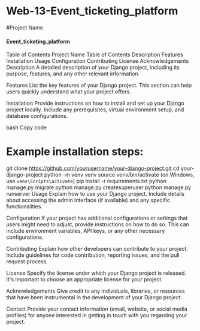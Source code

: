 # Web-13-Event_ticketing_platform

#Project Name
<h4>Event_ticketing_platform</h4>

Table of Contents
Project Name
Table of Contents
Description
Features
Installation
Usage
Configuration
Contributing
License
Acknowledgements
Description
A detailed description of your Django project, including its purpose, features, and any other relevant information.

Features
List the key features of your Django project. This section can help users quickly understand what your project offers.

Installation
Provide instructions on how to install and set up your Django project locally. Include any prerequisites, virtual environment setup, and database configurations.

bash
Copy code
# Example installation steps:
git clone https://github.com/yourusername/your-django-project.git
cd your-django-project
python -m venv venv
source venv/bin/activate (on Windows, use `venv\Scripts\activate`)
pip install -r requirements.txt
python manage.py migrate
python manage.py createsuperuser
python manage.py runserver
Usage
Explain how to use your Django project. Include details about accessing the admin interface (if available) and any specific functionalities.

Configuration
If your project has additional configurations or settings that users might need to adjust, provide instructions on how to do so. This can include environment variables, API keys, or any other necessary configurations.

Contributing
Explain how other developers can contribute to your project. Include guidelines for code contribution, reporting issues, and the pull request process.

License
Specify the license under which your Django project is released. It's important to choose an appropriate license for your project.

Acknowledgements
Give credit to any individuals, libraries, or resources that have been instrumental in the development of your Django project.

Contact
Provide your contact information (email, website, or social media profiles) for anyone interested in getting in touch with you regarding your project.